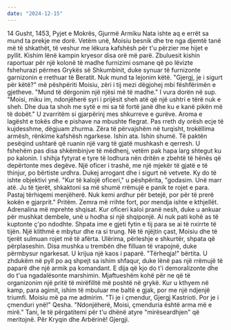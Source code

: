 ```yaml
---
date: "2024-12-15"
---
```

14 Gusht, 1453, Pyjet e Mokrës, Gjurmë Armiku
Nata ishte aq e errët sa mund ta prekje me dorë. Vetëm unë, Moisiu besnik dhe tre nga djemtë tanë më të shkathët, të veshur me lëkura kafshësh për t'u përzier me hijet e pyllit. Kishim lënë kampin kryesor disa orë më parë. Zbuluesit kishin raportuar për një kolonë të madhe furnizimi osmane që po lëvizte fshehurazi përmes Grykës së Shkumbinit, duke synuar të furnizonte garnizonin e rrethuar të Beratit. Nuk mund ta lejonim këtë.
"Gjergj, je i sigurt për këtë?" më pëshpëriti Moisiu, zëri i tij mezi dëgjohej mbi fëshfërimën e gjetheve. "Mund të dërgonim një njësi më të madhe."
I vura dorën në sup. "Moisi, miku im, ndonjëherë syri i prijësit sheh atë që një ushtri e tërë nuk e sheh. Dhe dua ta shoh me sytë e mi sa të fortë janë dhe ku e kanë pikën më të dobët."
U zvarritëm si gjarpërinj mes shkurreve e gurëve. Aroma e lagësht e tokës dhe e pishave na mbushte flegrat. Pas rreth dy orësh ecje të kujdesshme, dëgjuam zhurma. Zëra të përvajshëm në turqisht, trokëllima armësh, rënkime kafshësh ngarkese. Ishin ata. Ishin shumë. Të paktën pesëqind ushtarë që ruanin një varg të gjatë mushkash e qerresh.
U fshehëm pas disa shkëmbinjve të mëdhenj, vetëm pak hapa larg shtegut ku po kalonin. I shihja fytyrat e tyre të lodhura nën dritën e zbehtë të hënës që depërtonte mes degëve. Një oficer i trashë, me një mjekër të gjatë e të thinjur, po bërtiste urdhra. Dukej arrogant dhe i sigurt në vetvete. Ky do të ishte objektivi ynë.
"Kur të kalojë oficeri," u pëshpërita, "godasim. Unë marr atë. Ju të tjerët, shkaktoni sa më shumë rrëmujë e panik te rojet e para. Pastaj tërhiqemi menjëherë. Nuk kemi ardhur për betejë, por për të prerë kokën e gjarprit."
Pritëm. Zemra më rrihte fort, por mendja ishte e kthjellët. Adrenalina më mprehte shqisat. Kur oficeri kaloi pranë nesh, duke u ankuar për mushkat dembele, unë u hodha si një shqiponjë. Ai nuk pati kohë as të kuptonte ç'po ndodhte. Shpata ime e gjeti fytin e tij para se ai të nxirrte të tijën. Një klithmë e mbytur dhe ra si trung.
Në të njëjtin çast, Moisiu dhe të tjerët sulmuan rojet më të afërta. Ulërima, përleshje e shkurtër, shpata që përplaseshin. Disa mushka u trembën dhe filluan të vrapojnë, duke përmbysur ngarkesat. U krijua një kaos i paparë. "Tërheqja!" bërtita.
U zhdukëm në pyll po aq shpejt sa ishim shfaqur, duke lënë pas një rrëmujë të paparë dhe një armik pa komandant. E dija që kjo do t'i demoralizonte dhe do t'ua ngadalësonte marshimin. Mjaftueshëm kohë për ne që të organizonim një pritë të mirëfilltë më poshtë në grykë.
Kur u kthyem në kamp, para agimit, ishim të mbuluar me baltë e gjak, por me një ndjenjë triumfi. Moisiu më pa me admirim. "Ti je i çmendur, Gjergj Kastrioti. Por je i çmenduri ynë!"
Qesha. "Ndonjëherë, Moisi, çmenduria është arma më e mirë."
Tani, le të përgatitemi për t'u dhënë atyre "mirëseardhjen" që meritojnë.
Për Kryqin dhe Arbërinë!
Gjergji.
